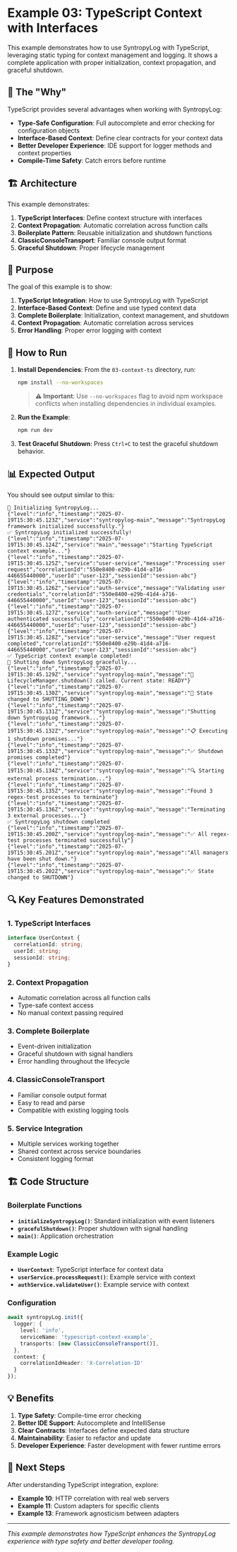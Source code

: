 # Example 03: TypeScript Context with Interfaces

This example demonstrates how to use SyntropyLog with TypeScript, leveraging static typing for context management and logging. It shows a complete application with proper initialization, context propagation, and graceful shutdown.

## 🎯 The "Why"

TypeScript provides several advantages when working with SyntropyLog:

- **Type-Safe Configuration**: Full autocomplete and error checking for configuration objects
- **Interface-Based Context**: Define clear contracts for your context data
- **Better Developer Experience**: IDE support for logger methods and context properties
- **Compile-Time Safety**: Catch errors before runtime

## 🏗️ Architecture

This example demonstrates:

1. **TypeScript Interfaces**: Define context structure with interfaces
2. **Context Propagation**: Automatic correlation across function calls
3. **Boilerplate Pattern**: Reusable initialization and shutdown functions
4. **ClassicConsoleTransport**: Familiar console output format
5. **Graceful Shutdown**: Proper lifecycle management

## 🎯 Purpose

The goal of this example is to show:

1. **TypeScript Integration**: How to use SyntropyLog with TypeScript
2. **Interface-Based Context**: Define and use typed context data
3. **Complete Boilerplate**: Initialization, context management, and shutdown
4. **Context Propagation**: Automatic correlation across services
5. **Error Handling**: Proper error logging with context

## 🚀 How to Run

1. **Install Dependencies**:
   From the `03-context-ts` directory, run:
   ```bash
   npm install --no-workspaces
   ```
   
   > **⚠️ Important**: Use `--no-workspaces` flag to avoid npm workspace conflicts when installing dependencies in individual examples.

2. **Run the Example**:
   ```bash
   npm run dev
   ```

3. **Test Graceful Shutdown**:
   Press `Ctrl+C` to test the graceful shutdown behavior.

## 📊 Expected Output

You should see output similar to this:

```
🚀 Initializing SyntropyLog...
{"level":"info","timestamp":"2025-07-19T15:30:45.123Z","service":"syntropylog-main","message":"SyntropyLog framework initialized successfully."}
✅ SyntropyLog initialized successfully!
{"level":"info","timestamp":"2025-07-19T15:30:45.124Z","service":"main","message":"Starting TypeScript context example..."}
{"level":"info","timestamp":"2025-07-19T15:30:45.125Z","service":"user-service","message":"Processing user request","correlationId":"550e8400-e29b-41d4-a716-446655440000","userId":"user-123","sessionId":"session-abc"}
{"level":"info","timestamp":"2025-07-19T15:30:45.126Z","service":"auth-service","message":"Validating user credentials","correlationId":"550e8400-e29b-41d4-a716-446655440000","userId":"user-123","sessionId":"session-abc"}
{"level":"info","timestamp":"2025-07-19T15:30:45.127Z","service":"auth-service","message":"User authenticated successfully","correlationId":"550e8400-e29b-41d4-a716-446655440000","userId":"user-123","sessionId":"session-abc"}
{"level":"info","timestamp":"2025-07-19T15:30:45.128Z","service":"user-service","message":"User request completed","correlationId":"550e8400-e29b-41d4-a716-446655440000","userId":"user-123","sessionId":"session-abc"}
✅ TypeScript context example completed!
🔄 Shutting down SyntropyLog gracefully...
{"level":"info","timestamp":"2025-07-19T15:30:45.129Z","service":"syntropylog-main","message":"🔄 LifecycleManager.shutdown() called. Current state: READY"}
{"level":"info","timestamp":"2025-07-19T15:30:45.130Z","service":"syntropylog-main","message":"🔄 State changed to SHUTTING_DOWN"}
{"level":"info","timestamp":"2025-07-19T15:30:45.131Z","service":"syntropylog-main","message":"Shutting down SyntropyLog framework..."}
{"level":"info","timestamp":"2025-07-19T15:30:45.132Z","service":"syntropylog-main","message":"📋 Executing 1 shutdown promises..."}
{"level":"info","timestamp":"2025-07-19T15:30:45.133Z","service":"syntropylog-main","message":"✅ Shutdown promises completed"}
{"level":"info","timestamp":"2025-07-19T15:30:45.134Z","service":"syntropylog-main","message":"🔍 Starting external process termination..."}
{"level":"info","timestamp":"2025-07-19T15:30:45.135Z","service":"syntropylog-main","message":"Found 3 regex-test processes to terminate"}
{"level":"info","timestamp":"2025-07-19T15:30:45.136Z","service":"syntropylog-main","message":"Terminating 3 external processes..."}
✅ SyntropyLog shutdown completed
{"level":"info","timestamp":"2025-07-19T15:30:45.200Z","service":"syntropylog-main","message":"✅ All regex-test processes terminated successfully"}
{"level":"info","timestamp":"2025-07-19T15:30:45.201Z","service":"syntropylog-main","message":"All managers have been shut down."}
{"level":"info","timestamp":"2025-07-19T15:30:45.202Z","service":"syntropylog-main","message":"✅ State changed to SHUTDOWN"}
```

## 🔍 Key Features Demonstrated

### 1. **TypeScript Interfaces**
```typescript
interface UserContext {
  correlationId: string;
  userId: string;
  sessionId: string;
}
```

### 2. **Context Propagation**
- Automatic correlation across all function calls
- Type-safe context access
- No manual context passing required

### 3. **Complete Boilerplate**
- Event-driven initialization
- Graceful shutdown with signal handlers
- Error handling throughout the lifecycle

### 4. **ClassicConsoleTransport**
- Familiar console output format
- Easy to read and parse
- Compatible with existing logging tools

### 5. **Service Integration**
- Multiple services working together
- Shared context across service boundaries
- Consistent logging format

## 🏗️ Code Structure

### Boilerplate Functions
- **`initializeSyntropyLog()`**: Standard initialization with event listeners
- **`gracefulShutdown()`**: Proper shutdown with signal handling
- **`main()`**: Application orchestration

### Example Logic
- **`UserContext`**: TypeScript interface for context data
- **`userService.processRequest()`**: Example service with context
- **`authService.validateUser()`**: Example service with context

### Configuration
```typescript
await syntropyLog.init({
  logger: {
    level: 'info',
    serviceName: 'typescript-context-example',
    transports: [new ClassicConsoleTransport()],
  },
  context: {
    correlationIdHeader: 'X-Correlation-ID'
  }
});
```

## 💡 Benefits

1. **Type Safety**: Compile-time error checking
2. **Better IDE Support**: Autocomplete and IntelliSense
3. **Clear Contracts**: Interfaces define expected data structure
4. **Maintainability**: Easier to refactor and update
5. **Developer Experience**: Faster development with fewer runtime errors

## 🎯 Next Steps

After understanding TypeScript integration, explore:

- **Example 10**: HTTP correlation with real web servers
- **Example 11**: Custom adapters for specific clients
- **Example 13**: Framework agnosticism between adapters

---

*This example demonstrates how TypeScript enhances the SyntropyLog experience with type safety and better developer tooling.*
